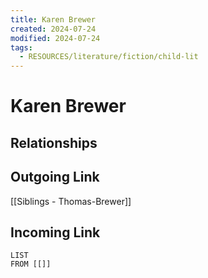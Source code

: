 ```yaml
---
title: Karen Brewer
created: 2024-07-24
modified: 2024-07-24
tags:
  - RESOURCES/literature/fiction/child-lit
---
```

# Karen Brewer
## Relationships

## Outgoing Link
[[Siblings - Thomas-Brewer]]
## Incoming Link
```dataview
LIST
FROM [[]]
```
